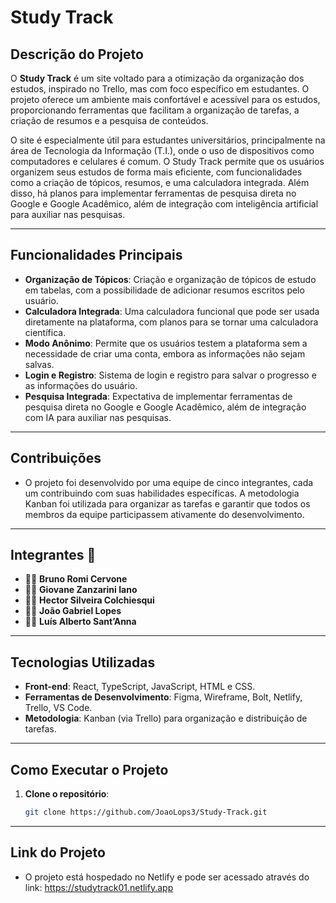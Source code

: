 # Study Track

## Descrição do Projeto
O **Study Track** é um site voltado para a otimização da organização dos estudos, inspirado no Trello, mas com foco específico em estudantes. O projeto oferece um ambiente mais confortável e acessível para os estudos, proporcionando ferramentas que facilitam a organização de tarefas, a criação de resumos e a pesquisa de conteúdos.

O site é especialmente útil para estudantes universitários, principalmente na área de Tecnologia da Informação (T.I.), onde o uso de dispositivos como computadores e celulares é comum. O Study Track permite que os usuários organizem seus estudos de forma mais eficiente, com funcionalidades como a criação de tópicos, resumos, e uma calculadora integrada. Além disso, há planos para implementar ferramentas de pesquisa direta no Google e Google Acadêmico, além de integração com inteligência artificial para auxiliar nas pesquisas.

---

## Funcionalidades Principais
- **Organização de Tópicos**: Criação e organização de tópicos de estudo em tabelas, com a possibilidade de adicionar resumos escritos pelo usuário.
- **Calculadora Integrada**: Uma calculadora funcional que pode ser usada diretamente na plataforma, com planos para se tornar uma calculadora científica.
- **Modo Anônimo**: Permite que os usuários testem a plataforma sem a necessidade de criar uma conta, embora as informações não sejam salvas.
- **Login e Registro**: Sistema de login e registro para salvar o progresso e as informações do usuário.
- **Pesquisa Integrada**: Expectativa de implementar ferramentas de pesquisa direta no Google e Google Acadêmico, além de integração com IA para auxiliar nas pesquisas.

---

## Contribuições
- O projeto foi desenvolvido por uma equipe de cinco integrantes, cada um contribuindo com suas habilidades específicas. A metodologia Kanban foi utilizada para organizar as tarefas e garantir que todos os membros da equipe participassem ativamente do desenvolvimento.

---

## Integrantes 👥

- 🧑‍💻 **Bruno Romi Cervone**
- 🧑‍💻 **Giovane Zanzarini Iano**
- 🧑‍💻 **Hector Silveira Colchiesqui**
- 🧑‍💻 **João Gabriel Lopes**
- 🧑‍💻 **Luís Alberto Sant’Anna**

---

## Tecnologias Utilizadas
- **Front-end**: React, TypeScript, JavaScript, HTML e CSS.
- **Ferramentas de Desenvolvimento**: Figma, Wireframe, Bolt, Netlify, Trello, VS Code.
- **Metodologia**: Kanban (via Trello) para organização e distribuição de tarefas.

---

## Como Executar o Projeto
1. **Clone o repositório**:
   ```bash
   git clone https://github.com/JoaoLops3/Study-Track.git

---

## Link do Projeto
- O projeto está hospedado no Netlify e pode ser acessado através do link: https://studytrack01.netlify.app